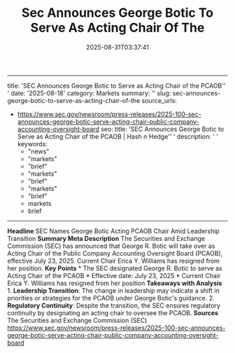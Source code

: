 ﻿---
title: "  Sec Announces George Botic To Serve As Acting Chair Of The"
date: "2025-08-31T03:37:41"
category: "Tech"
slug: "  sec announces george botic to serve as acting chair of the"
image: "/images/posts/systemobject.jpg"
tags: ["tech", "news"]
---

---
title: 'SEC Announces George Botic to Serve as Acting Chair of the PCAOB'' '
date: '2025-08-18'
category: Markets
summary: ''
slug: sec-announces-george-botic-to-serve-as-acting-chair-of-the
source_urls:
- https://www.sec.gov/newsroom/press-releases/2025-100-sec-announces-george-botic-serve-acting-chair-public-company-accounting-oversight-board
seo:
  title: 'SEC Announces George Botic to Serve as Acting Chair of the PCAOB | Hash
    n Hedge'' '
  description: ' '
  keywords:
    - "news"
    - "markets"
    - "brief"
    - "markets"
    - "brief"
    - "markets"
    - "brief"
  - markets
  - brief
---

**Headline** SEC Names George Botic Acting PCAOB Chair Amid Leadership Transition  **Summary Meta Description** The Securities and Exchange Commission (SEC) has announced that George R. Botic will take over as Acting Chair of the Public Company Accounting Oversight Board (PCAOB), effective July 23, 2025. Current Chair Erica Y. Williams has resigned from her position.  **Key Points**  * The SEC designated George R. Botic to serve as Acting Chair of the PCAOB * Effective date: July 23, 2025 * Current Chair Erica Y. Williams has resigned from her position  **Takeaways with Analysis**  1. **Leadership Transition**: The change in leadership may indicate a shift in priorities or strategies for the PCAOB under George Botic's guidance. 2. **Regulatory Continuity**: Despite the transition, the SEC ensures regulatory continuity by designating an acting chair to oversee the PCAOB.  **Sources** The Securities and Exchange Commission (SEC) https://www.sec.gov/newsroom/press-releases/2025-100-sec-announces-george-botic-serve-acting-chair-public-company-accounting-oversight-board
